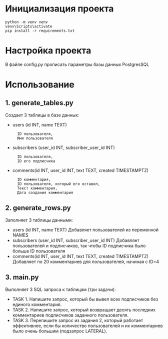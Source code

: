 # Инициализация проекта
    python -m venv venv
    venv\Scripts\activate
    pip install -r requirements.txt

# Настройка проекта
В файле config.py прописать параметры базы данных PostgresSQL

# Использование
## 1. generate_tables.py
Создает 3 таблицы в базе данных:
- users (id INT, name TEXT)

        ID пользователя, 
        Имя пользователя
- subscribers (user_id INT, subscriber_user_id INT)

        ID пользователя, 
        ID его подписчика
- comments(id INT, user_id INT, text TEXT, created TIMESTAMPTZ)

        ID комментария,
        ID пользователя, который его оставил,
        Текст комментария,
        Дата создания комментария

## 2. generate_rows.py
Заполняет 3 таблицы данными:
- users (id INT, name TEXT)
    Добавляет пользователей из переменной NAMES
- subscribers (user_id INT, subscriber_user_id INT)
    Добавляет пользователей и подписчиков, так чтобы ID подписчика было больше ID пользователя
- comments(id INT, user_id INT, text TEXT, created TIMESTAMPTZ)
    Добавляет по 20 комментариев для пользователей, начиная с ID=4

## 3. main.py
Выполняет 3 SQL запроса к таблицам (три задачи):
- TASK 1. Напишите запрос, который бы вывел всех подписчиков без единого комментария.
- TASK 2. Напишите запрос, который возвращает десять последних комментариев подписчиков заданного пользователя.
- TASK 3. Перепишите запрос из задания 2, который работает эффективнее, если бы количество пользователей и их комментариев было очень большим (подзапрос LATERAL).


